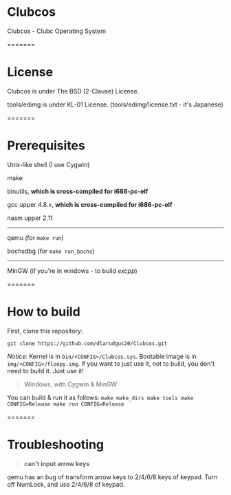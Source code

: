 Clubcos
=======

Clubcos - Clubc Operating System

=======

License
=======

Clubcos is under The BSD (2-Clause) License.

tools/edimg is under KL-01 License. (tools/edimg/license.txt - it's Japanese)

=======

Prerequisites
=======

Unix-like shell (I use Cygwin)

make

binutils, **which is cross-compiled for i686-pc-elf**

gcc upper 4.8.x, **which is cross-compiled for i686-pc-elf**

nasm upper 2.11

<hr/>

qemu (for `make run`)

bochsdbg (for `make run_bochs`)

<hr/>

MinGW (if you're in windows - to build *excpp*)

=======

How to build
=======

First, clone this repository:

    git clone https://github.com/dlarudgus20/Clubcos.git

*Notice:* Kernel is in `bin/<CONFIG>/Clubcos.sys`. Bootable image is in `img/<CONFIG>/floopy.img`.
If you want to just use it, not to build, you don't need to build it. Just use it!

> Windows, with Cygwin & MinGW

  You can build & run it as follows:
    ```
    make make_dirs
    make tools
    make CONFIG=Release
    make run CONFIG=Release
    ```

=======

Troubleshooting
=======

> **can't input arrow keys**

  qemu has an bug of transform arrow keys to 2/4/6/8 keys of keypad. Turn off NumLock, and use 2/4/6/8 of keypad.

